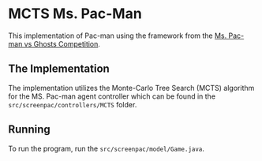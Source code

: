 # MCTS Ms. Pac-Man

This implementation of Pac-man using the framework from the [Ms. Pac-man vs Ghosts Competition](https://www.pacman-vs-ghosts.net/).

## The Implementation

The implementation utilizes the Monte-Carlo Tree Search (MCTS) algorithm for the MS. Pac-man agent controller which can be found in the ```src/screenpac/controllers/MCTS``` folder.

## Running
To run the program, run the ```src/screenpac/model/Game.java```.
